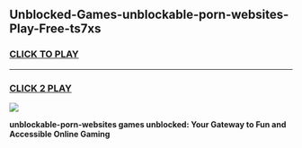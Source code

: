
## Unblocked-Games-unblockable-porn-websites-Play-Free-ts7xs
<h3>
<a href="https://premium76.site?title=unblockable-porn-websites&ref=21A">CLICK TO PLAY</a></h3>
<hr>

<h3>
<a href="https://premium76.site?title=unblockable-porn-websites&ref=21A">CLICK 2 PLAY</a>
  
</h3>

<a href="https://premium76.site?title=unblockable-porn-websites&ref=21A"><img src="https://clearcache.store/games.png"></a>


**unblockable-porn-websites games unblocked: Your Gateway to Fun and Accessible Online Gaming**
